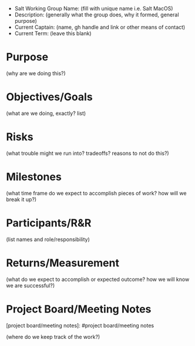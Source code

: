 - Salt Working Group Name: (fill with unique name i.e. Salt MacOS)
- Description: (generally what the group does, why it formed, general purpose)
- Current Captain: (name, gh handle and link or other means of contact)
- Current Term: (leave this blank)

# Purpose
[purpose]: #purpose

(why are we doing this?)

# Objectives/Goals
[objectives/goals]: #objectives/goals

(what are we doing, exactly? list)

# Risks
[risks]: #risks

(what trouble might we run into? tradeoffs? reasons to not do this?)

# Milestones
[milestones]: #milestones

(what time frame do we expect to accomplish pieces of work? how will we break it up?)

# Participants/R&R
[participants/r&r]: #participants/r&r

(list names and role/responsibility)

# Returns/Measurement
[returns/measurement]: #returns/measurement

(what do we expect to accomplish or expected outcome? how we will know we are successful?)

# Project Board/Meeting Notes
[project board/meeting notes]: #project board/meeting notes

(where do we keep track of the work?)
